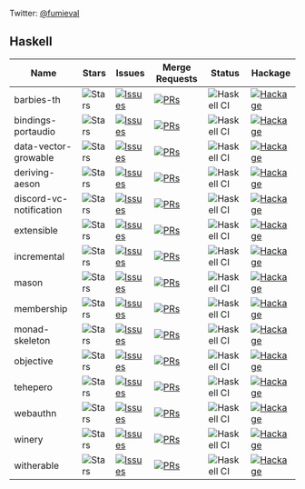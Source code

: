 Twitter: [@fumieval](https://twitter.com/fumieval)

## Haskell

| Name | Stars | Issues | Merge Requests | Status | Hackage |
| ---- | ----- | ------ | -------------- | ------ | --------|
|barbies-th |![Stars](https://img.shields.io/github/stars/fumieval/barbies-th?style=social) | [![Issues](https://img.shields.io/github/issues/fumieval/barbies-th)](https://github.com/fumieval/barbies-th/issues) | [![PRs](https://img.shields.io/github/issues-pr/fumieval/barbies-th)](https://github.com/fumieval/barbies-th/pulls) | ![Haskell CI](https://github.com/fumieval/barbies-th/workflows/Haskell%20CI/badge.svg) | [![Hackage](https://img.shields.io/hackage/v/barbies-th.svg)](https://hackage.haskell.org/package/barbies-th)
|bindings-portaudio |![Stars](https://img.shields.io/github/stars/fumieval/bindings-portaudio?style=social) | [![Issues](https://img.shields.io/github/issues/fumieval/bindings-portaudio)](https://github.com/fumieval/bindings-portaudio/issues) | [![PRs](https://img.shields.io/github/issues-pr/fumieval/bindings-portaudio)](https://github.com/fumieval/bindings-portaudio/pulls) | ![Haskell CI](https://github.com/fumieval/bindings-portaudio/workflows/Haskell%20CI/badge.svg) | [![Hackage](https://img.shields.io/hackage/v/bindings-portaudio.svg)](https://hackage.haskell.org/package/bindings-portaudio)
|data-vector-growable |![Stars](https://img.shields.io/github/stars/fumieval/data-vector-growable?style=social) | [![Issues](https://img.shields.io/github/issues/fumieval/data-vector-growable)](https://github.com/fumieval/data-vector-growable/issues) | [![PRs](https://img.shields.io/github/issues-pr/fumieval/data-vector-growable)](https://github.com/fumieval/data-vector-growable/pulls) | ![Haskell CI](https://github.com/fumieval/data-vector-growable/workflows/Haskell%20CI/badge.svg) | [![Hackage](https://img.shields.io/hackage/v/data-vector-growable.svg)](https://hackage.haskell.org/package/data-vector-growable)
|deriving-aeson |![Stars](https://img.shields.io/github/stars/fumieval/deriving-aeson?style=social) | [![Issues](https://img.shields.io/github/issues/fumieval/deriving-aeson)](https://github.com/fumieval/deriving-aeson/issues) | [![PRs](https://img.shields.io/github/issues-pr/fumieval/deriving-aeson)](https://github.com/fumieval/deriving-aeson/pulls) | ![Haskell CI](https://github.com/fumieval/deriving-aeson/workflows/Haskell%20CI/badge.svg) | [![Hackage](https://img.shields.io/hackage/v/deriving-aeson.svg)](https://hackage.haskell.org/package/deriving-aeson)
|discord-vc-notification |![Stars](https://img.shields.io/github/stars/fumieval/discord-vc-notification?style=social) | [![Issues](https://img.shields.io/github/issues/fumieval/discord-vc-notification)](https://github.com/fumieval/discord-vc-notification/issues) | [![PRs](https://img.shields.io/github/issues-pr/fumieval/discord-vc-notification)](https://github.com/fumieval/discord-vc-notification/pulls) | ![Haskell CI](https://github.com/fumieval/discord-vc-notification/workflows/Haskell%20CI/badge.svg) | [![Hackage](https://img.shields.io/hackage/v/discord-vc-notification.svg)](https://hackage.haskell.org/package/discord-vc-notification)
|extensible |![Stars](https://img.shields.io/github/stars/fumieval/extensible?style=social) | [![Issues](https://img.shields.io/github/issues/fumieval/extensible)](https://github.com/fumieval/extensible/issues) | [![PRs](https://img.shields.io/github/issues-pr/fumieval/extensible)](https://github.com/fumieval/extensible/pulls) | ![Haskell CI](https://github.com/fumieval/extensible/workflows/Haskell%20CI/badge.svg) | [![Hackage](https://img.shields.io/hackage/v/extensible.svg)](https://hackage.haskell.org/package/extensible)
|incremental |![Stars](https://img.shields.io/github/stars/fumieval/incremental?style=social) | [![Issues](https://img.shields.io/github/issues/fumieval/incremental)](https://github.com/fumieval/incremental/issues) | [![PRs](https://img.shields.io/github/issues-pr/fumieval/incremental)](https://github.com/fumieval/incremental/pulls) | ![Haskell CI](https://github.com/fumieval/incremental/workflows/Haskell%20CI/badge.svg) | [![Hackage](https://img.shields.io/hackage/v/incremental.svg)](https://hackage.haskell.org/package/incremental)
|mason |![Stars](https://img.shields.io/github/stars/fumieval/mason?style=social) | [![Issues](https://img.shields.io/github/issues/fumieval/mason)](https://github.com/fumieval/mason/issues) | [![PRs](https://img.shields.io/github/issues-pr/fumieval/mason)](https://github.com/fumieval/mason/pulls) | ![Haskell CI](https://github.com/fumieval/mason/workflows/Haskell%20CI/badge.svg) | [![Hackage](https://img.shields.io/hackage/v/mason.svg)](https://hackage.haskell.org/package/mason)
|membership |![Stars](https://img.shields.io/github/stars/fumieval/membership?style=social) | [![Issues](https://img.shields.io/github/issues/fumieval/membership)](https://github.com/fumieval/membership/issues) | [![PRs](https://img.shields.io/github/issues-pr/fumieval/membership)](https://github.com/fumieval/membership/pulls) | ![Haskell CI](https://github.com/fumieval/membership/workflows/Haskell%20CI/badge.svg) | [![Hackage](https://img.shields.io/hackage/v/membership.svg)](https://hackage.haskell.org/package/membership)
|monad-skeleton |![Stars](https://img.shields.io/github/stars/fumieval/monad-skeleton?style=social) | [![Issues](https://img.shields.io/github/issues/fumieval/monad-skeleton)](https://github.com/fumieval/monad-skeleton/issues) | [![PRs](https://img.shields.io/github/issues-pr/fumieval/monad-skeleton)](https://github.com/fumieval/monad-skeleton/pulls) | ![Haskell CI](https://github.com/fumieval/monad-skeleton/workflows/Haskell%20CI/badge.svg) | [![Hackage](https://img.shields.io/hackage/v/monad-skeleton.svg)](https://hackage.haskell.org/package/monad-skeleton)
|objective |![Stars](https://img.shields.io/github/stars/fumieval/objective?style=social) | [![Issues](https://img.shields.io/github/issues/fumieval/objective)](https://github.com/fumieval/objective/issues) | [![PRs](https://img.shields.io/github/issues-pr/fumieval/objective)](https://github.com/fumieval/objective/pulls) | ![Haskell CI](https://github.com/fumieval/objective/workflows/Haskell%20CI/badge.svg) | [![Hackage](https://img.shields.io/hackage/v/objective.svg)](https://hackage.haskell.org/package/objective)
|tehepero |![Stars](https://img.shields.io/github/stars/fumieval/tehepero?style=social) | [![Issues](https://img.shields.io/github/issues/fumieval/tehepero)](https://github.com/fumieval/tehepero/issues) | [![PRs](https://img.shields.io/github/issues-pr/fumieval/tehepero)](https://github.com/fumieval/tehepero/pulls) | ![Haskell CI](https://github.com/fumieval/tehepero/workflows/Haskell%20CI/badge.svg) | [![Hackage](https://img.shields.io/hackage/v/tehepero.svg)](https://hackage.haskell.org/package/tehepero)
|webauthn |![Stars](https://img.shields.io/github/stars/fumieval/webauthn?style=social) | [![Issues](https://img.shields.io/github/issues/fumieval/webauthn)](https://github.com/fumieval/webauthn/issues) | [![PRs](https://img.shields.io/github/issues-pr/fumieval/webauthn)](https://github.com/fumieval/webauthn/pulls) | ![Haskell CI](https://github.com/fumieval/webauthn/workflows/Haskell%20CI/badge.svg) | [![Hackage](https://img.shields.io/hackage/v/webauthn.svg)](https://hackage.haskell.org/package/webauthn)
|winery |![Stars](https://img.shields.io/github/stars/fumieval/winery?style=social) | [![Issues](https://img.shields.io/github/issues/fumieval/winery)](https://github.com/fumieval/winery/issues) | [![PRs](https://img.shields.io/github/issues-pr/fumieval/winery)](https://github.com/fumieval/winery/pulls) | ![Haskell CI](https://github.com/fumieval/winery/workflows/Haskell%20CI/badge.svg) | [![Hackage](https://img.shields.io/hackage/v/winery.svg)](https://hackage.haskell.org/package/winery)
|witherable |![Stars](https://img.shields.io/github/stars/fumieval/witherable?style=social) | [![Issues](https://img.shields.io/github/issues/fumieval/witherable)](https://github.com/fumieval/witherable/issues) | [![PRs](https://img.shields.io/github/issues-pr/fumieval/witherable)](https://github.com/fumieval/witherable/pulls) | ![Haskell CI](https://github.com/fumieval/witherable/workflows/Haskell%20CI/badge.svg) | [![Hackage](https://img.shields.io/hackage/v/witherable.svg)](https://hackage.haskell.org/package/witherable)